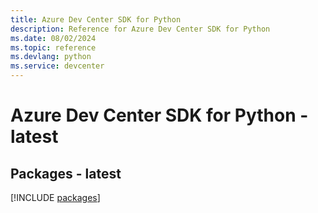 ```yaml
---
title: Azure Dev Center SDK for Python
description: Reference for Azure Dev Center SDK for Python
ms.date: 08/02/2024
ms.topic: reference
ms.devlang: python
ms.service: devcenter
---
```

# Azure Dev Center SDK for Python - latest
## Packages - latest
[!INCLUDE [packages](dev-center-index.md)]